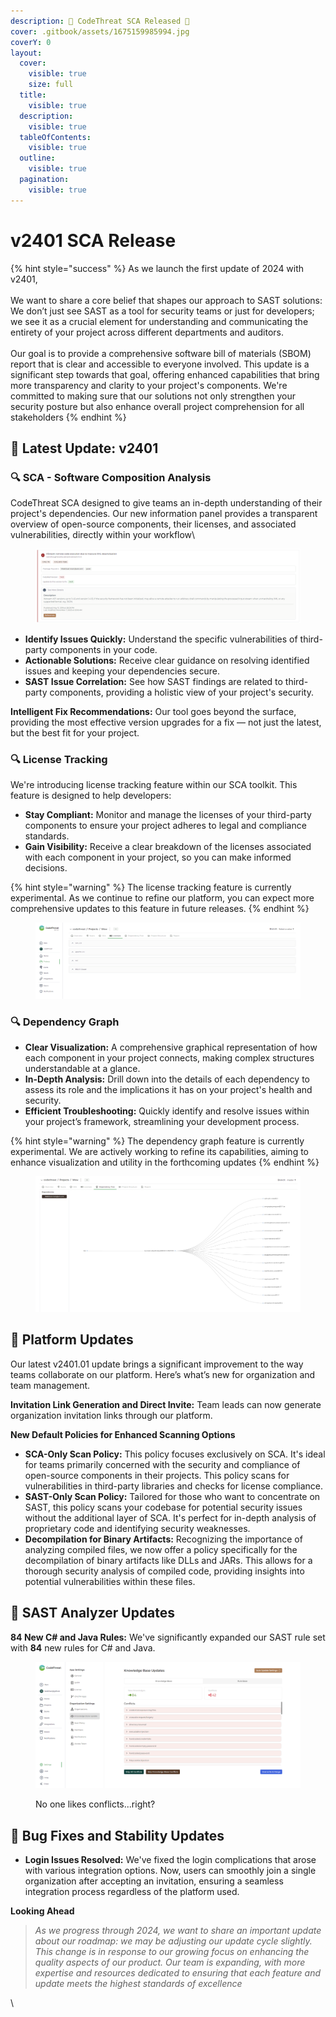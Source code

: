```yaml
---
description: 🚀 CodeThreat SCA Released 🚀
cover: .gitbook/assets/1675159985994.jpg
coverY: 0
layout:
  cover:
    visible: true
    size: full
  title:
    visible: true
  description:
    visible: true
  tableOfContents:
    visible: true
  outline:
    visible: true
  pagination:
    visible: true
---
```


# v2401 SCA Release

{% hint style="success" %}
As we launch the first update of 2024 with v2401, \
\
We want to share a core belief that shapes our approach to SAST solutions: We don’t just see SAST as a tool for security teams or just for developers; we see it as a crucial element for understanding and communicating the entirety of your project across different departments and auditors. \
\
Our goal is to provide a comprehensive software bill of materials (SBOM) report that is clear and accessible to everyone involved. This update is a significant step towards that goal, offering enhanced capabilities that bring more transparency and clarity to your project's components. We're committed to making sure that our solutions not only strengthen your security posture but also enhance overall project comprehension for all stakeholders
{% endhint %}

## 🌟 **Latest Update:** v2401

### 🔍  **SCA - Software Composition Analysis**

CodeThreat SCA designed to give teams an in-depth understanding of their project's dependencies. Our new information panel provides a transparent overview of open-source components, their licenses, and associated vulnerabilities, directly within your workflow\


<figure><img src=".gitbook/assets/image (1) (1) (1).png" alt=""><figcaption></figcaption></figure>

* **Identify Issues Quickly:** Understand the specific vulnerabilities of third-party components in your code.
* **Actionable Solutions:** Receive clear guidance on resolving identified issues and keeping your dependencies secure.
* **SAST Issue Correlation:** See how SAST findings are related to third-party components, providing a holistic view of your project's security.

**Intelligent Fix Recommendations:** Our tool goes beyond the surface, providing the most effective version upgrades for a fix — not just the latest, but the best fit for your project.

### 🔍  License Tracking&#x20;

We're introducing license tracking feature within our SCA toolkit. This feature is designed to help developers:

* **Stay Compliant:** Monitor and manage the licenses of your third-party components to ensure your project adheres to legal and compliance standards.
* **Gain Visibility:** Receive a clear breakdown of the licenses associated with each component in your project, so you can make informed decisions.

{% hint style="warning" %}
The license tracking feature is currently experimental. As we continue to refine our platform, you can expect more comprehensive updates to this feature in future releases.
{% endhint %}

<figure><img src=".gitbook/assets/image (2) (1) (1).png" alt=""><figcaption></figcaption></figure>

### 🔍  Dependency Graph

* **Clear Visualization:** A comprehensive graphical representation of how each component in your project connects, making complex structures understandable at a glance.
* **In-Depth Analysis:** Drill down into the details of each dependency to assess its role and the implications it has on your project's health and security.
* **Efficient Troubleshooting:** Quickly identify and resolve issues within your project’s framework, streamlining your development process.

{% hint style="warning" %}
The dependency graph feature is currently experimental. We are actively working to refine its capabilities, aiming to enhance visualization and utility in the forthcoming updates
{% endhint %}

<figure><img src=".gitbook/assets/image (4) (1) (1).png" alt=""><figcaption></figcaption></figure>

## 🚀 Platform Updates

Our latest v2401.01 update brings a significant improvement to the way teams collaborate on our platform. Here’s what’s new for organization and team management.

**Invitation Link Generation and Direct Invite:** Team leads can now generate organization invitation links through our platform. &#x20;

**New Default Policies for Enhanced Scanning Options**

* **SCA-Only Scan Policy:** This policy focuses exclusively on SCA. It's ideal for teams primarily concerned with the security and compliance of open-source components in their projects. This policy scans for vulnerabilities in third-party libraries and checks for license compliance.
* **SAST-Only Scan Policy:** Tailored for those who want to concentrate on SAST, this policy scans your codebase for potential security issues without the additional layer of SCA. It's perfect for in-depth analysis of proprietary code and identifying security weaknesses.
* **Decompilation for Binary Artifacts:** Recognizing the importance of analyzing compiled files, we now offer a policy specifically for the decompilation of binary artifacts like DLLs and JARs. This allows for a thorough security analysis of compiled code, providing insights into potential vulnerabilities within these files.

## 🚀 SAST Analyzer Updates

**84 New C# and Java Rules:** We've significantly expanded our SAST rule set with **84** new rules for C# and Java.

<figure><img src=".gitbook/assets/image (13) (1).png" alt=""><figcaption><p>No one likes conflicts...right? </p></figcaption></figure>

## 🐛 **Bug Fixes and Stability Updates**

* **Login Issues Resolved:** We've fixed the login complications that arose with various integration options. Now, users can smoothly join a single organization after accepting an invitation, ensuring a seamless integration process regardless of the platform used.



**Looking Ahead**

> _As we progress through 2024, we want to share an important update about our roadmap: we may be adjusting our update cycle slightly. This change is in response to our growing focus on enhancing the quality aspects of our product. Our team is expanding, with more expertise and resources dedicated to ensuring that each feature and update meets the highest standards of excellence_

\


